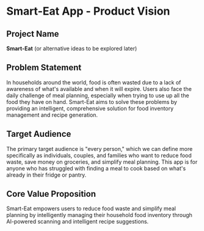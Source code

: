 # Smart-Eat App - Product Vision

## Project Name
**Smart-Eat** (or alternative ideas to be explored later)

## Problem Statement
In households around the world, food is often wasted due to a lack of awareness of what's available and when it will expire. Users also face the daily challenge of meal planning, especially when trying to use up all the food they have on hand. Smart-Eat aims to solve these problems by providing an intelligent, comprehensive solution for food inventory management and recipe generation.

## Target Audience
The primary target audience is "every person," which we can define more specifically as individuals, couples, and families who want to reduce food waste, save money on groceries, and simplify meal planning. This app is for anyone who has struggled with finding a meal to cook based on what's already in their fridge or pantry.

## Core Value Proposition
Smart-Eat empowers users to reduce food waste and simplify meal planning by intelligently managing their household food inventory through AI-powered scanning and intelligent recipe suggestions. 